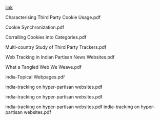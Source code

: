 
[link](https://raw.githack.com/Tracking-the-trackers/Tracking-the-trackers.github.io/main/PDFs/list.html)


<p>Characterising Third Party Cookie Usage.pdf</p>
<p>Cookie Synchronization.pdf</p>
<p>Corralling Cookies into Categories.pdf</p>
<p>Multi-country Study of Third Party Trackers.pdf</p>
<p>Web Tracking in Indian Partisan News Websites.pdf</p>
<p>What a Tangled Web We Weave.pdf</p>
<p>india-Topical Webpages.pdf</p>
<p>india-tracking on hyper-partisan websites.pdf</p>


<html>
  <body>
    <head>
<script src="https://ajax.googleapis.com/ajax/libs/jquery/3.5.1/jquery.min.js"></script>
</head>
  <p>india-tracking on hyper-partisan websites.pdf</p>
    <span>india-tracking on hyper-partisan websites.pdf</span>  <span>india-tracking on hyper-partisan websites.pdf</span>
  <body>
</html>
